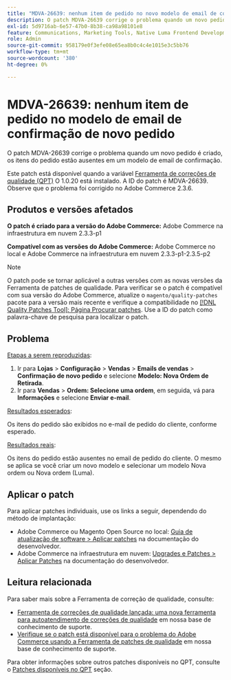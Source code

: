 ```yaml
---
title: "MDVA-26639: nenhum item de pedido no novo modelo de email de confirmação de pedido"
description: O patch MDVA-26639 corrige o problema quando um novo pedido é criado, os itens do pedido estão ausentes em um modelo de email de confirmação.
exl-id: 5d9716ab-6e57-47b0-8b38-ca98a98101e8
feature: Communications, Marketing Tools, Native Luma Frontend Development, Orders
role: Admin
source-git-commit: 958179e0f3efe08e65ea8b0c4c4e1015e3c5bb76
workflow-type: tm+mt
source-wordcount: '380'
ht-degree: 0%

---
```


# MDVA-26639: nenhum item de pedido no modelo de email de confirmação de novo pedido

O patch MDVA-26639 corrige o problema quando um novo pedido é criado, os itens do pedido estão ausentes em um modelo de email de confirmação.

Este patch está disponível quando a variável [Ferramenta de correções de qualidade (QPT)](/help/announcements/adobe-commerce-announcements/magento-quality-patches-released-new-tool-to-self-serve-quality-patches.md) O 1.0.20 está instalado. A ID do patch é MDVA-26639. Observe que o problema foi corrigido no Adobe Commerce 2.3.6.

## Produtos e versões afetados

**O patch é criado para a versão do Adobe Commerce:** Adobe Commerce na infraestrutura em nuvem 2.3.3-p1

**Compatível com as versões do Adobe Commerce:** Adobe Commerce no local e Adobe Commerce na infraestrutura em nuvem 2.3.3-p1-2.3.5-p2

>[!NOTE]
>
>O patch pode se tornar aplicável a outras versões com as novas versões da Ferramenta de patches de qualidade. Para verificar se o patch é compatível com sua versão do Adobe Commerce, atualize o `magento/quality-patches` pacote para a versão mais recente e verifique a compatibilidade no [[!DNL Quality Patches Tool]: Página Procurar patches](https://devdocs.magento.com/quality-patches/tool.html#patch-grid). Use a ID do patch como palavra-chave de pesquisa para localizar o patch.

## Problema

<u>Etapas a serem reproduzidas</u>:

1. Ir para **Lojas** > **Configuração** > **Vendas** > **Emails de vendas** > **Confirmação de novo pedido** e selecione **Modelo: Nova Ordem de Retirada**.
1. Ir para **Vendas** > **Ordem: Selecione uma ordem**, em seguida, vá para **Informações** e selecione **Enviar e-mail**.

<u>Resultados esperados</u>:

Os itens do pedido são exibidos no e-mail de pedido do cliente, conforme esperado.

<u>Resultados reais</u>:

Os itens do pedido estão ausentes no email de pedido do cliente. O mesmo se aplica se você criar um novo modelo e selecionar um modelo Nova ordem ou Nova ordem (Luma).

## Aplicar o patch

Para aplicar patches individuais, use os links a seguir, dependendo do método de implantação:

* Adobe Commerce ou Magento Open Source no local: [Guia de atualização de software > Aplicar patches](https://devdocs.magento.com/guides/v2.4/comp-mgr/patching/mqp.html) na documentação do desenvolvedor.
* Adobe Commerce na infraestrutura em nuvem: [Upgrades e Patches > Aplicar Patches](https://devdocs.magento.com/cloud/project/project-patch.html) na documentação do desenvolvedor.

## Leitura relacionada

Para saber mais sobre a Ferramenta de correção de qualidade, consulte:

* [Ferramenta de correções de qualidade lançada: uma nova ferramenta para autoatendimento de correções de qualidade](/help/announcements/adobe-commerce-announcements/magento-quality-patches-released-new-tool-to-self-serve-quality-patches.md) em nossa base de conhecimento de suporte.
* [Verifique se o patch está disponível para o problema do Adobe Commerce usando a Ferramenta de patches de qualidade](/help/support-tools/patches-available-in-qpt-tool/check-patch-for-magento-issue-with-magento-quality-patches.md) em nossa base de conhecimento de suporte.

Para obter informações sobre outros patches disponíveis no QPT, consulte o [Patches disponíveis no QPT](https://support.magento.com/hc/en-us/sections/360010506631-Patches-available-in-MQP-tool-) seção.
